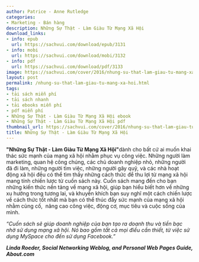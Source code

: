 ```yaml
---
author: Patrice - Anne Rutledge
categories:
- Marketing - Bán hàng
description: Những Sự Thật - Làm Giàu Từ Mạng Xã Hội
download_links:
- info: epub
  url: https://sachvui.com/download/epub/3131
- info: mobi
  url: https://sachvui.com/download/mobi/3132
- info: pdf
  url: https://sachvui.com/download/pdf/3133
image: https://sachvui.com/cover/2016/nhung-su-that-lam-giau-tu-mang-xa-hoi.jpg
layout: post
permalink: /nhung-su-that-lam-giau-tu-mang-xa-hoi.html
tags:
- tải sách miễn phí
- tải sách nhanh
- tải ebooks miễn phí
- pdf miễn phí
- Những Sự Thật - Làm Giàu Từ Mạng Xã Hội ebook
- Những Sự Thật - Làm Giàu Từ Mạng Xã Hội pdf
thumbnail_url: https://sachvui.com/cover/2016/nhung-su-that-lam-giau-tu-mang-xa-hoi.jpg
title: Những Sự Thật - Làm Giàu Từ Mạng Xã Hội
---
```


 <div class="item-desc text-justify"> <p><strong>"Những Sự Thật - Làm Giàu Từ Mạng Xã Hội"</strong>dành cho bất cứ ai muốn khai thác sức mạnh của mạng xã hội nhằm phục vụ công việc. Những người làm marketing, quan hệ công chúng, các chủ doanh nghiệp nhỏ, những người đã đi làm, những người tìm việc, những người gây quỹ, và các nhà hoạt động xã hội đều có thể tìm thấy những cách thức để thu lợi từ mạng xã hội mang tính chiến lược từ cuốn sách này. Cuốn sách mang đến cho bạn những kiến thức nền tảng về mạng xã hội, giúp bạn hiểu biết hơn về những xu hướng trong tương lai, và khuyến khích bạn suy nghĩ một cách chiến lược về cách thức tốt nhất mà bạn có thể thúc đẩy sức mạnh của mạng xã hội nhằm củng cố,  nâng cao công việc, động cơ, mục tiêu và cuộc sống của mình.</p><p><em>“Cuốn sách sẽ giúp doanh nghiệp của bạn tạo ra doanh thu và tiền bạc nhờ sử dụng mạng xã hội. Nó bao gồm tất cả mọi điều cần thiết, từ việc sử dụng MySpace cho đến sử dụng Facebook.”</em></p><p><strong><em>Linda Roeder, Social Networking Weblog, and Personal Web Pages Guide, About.com</em></strong></p> </div>